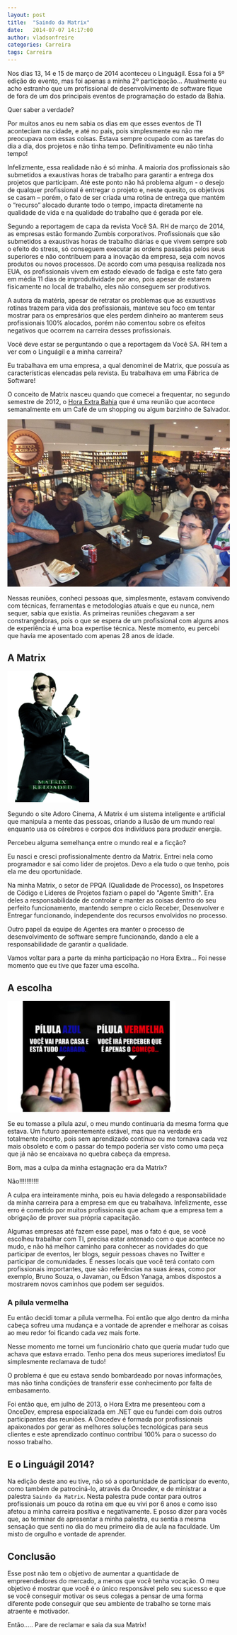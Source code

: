 ```yaml
---
layout: post
title:  "Saindo da Matrix"
date:   2014-07-07 14:17:00
author: vladsonfreire
categories: Carreira
tags: Carreira  
---
```


Nos dias 13, 14 e 15 de março de 2014 aconteceu o Linguágil. Essa foi a 5º edição do evento, mas foi apenas a minha 2º participação... Atualmente eu acho estranho que um profissional de desenvolvimento de software fique de fora de um dos principais eventos de programação do estado da Bahia. 

Quer saber a verdade? 

Por muitos anos eu nem sabia os dias em que esses eventos de TI aconteciam na cidade, e até no país, pois simplesmente eu não me preocupava com essas coisas. Estava sempre ocupado com as tarefas do dia a dia, dos projetos e não tinha tempo. Definitivamente eu não tinha tempo!

Infelizmente, essa realidade não é só minha. A maioria dos profissionais são submetidos a exaustivas horas de trabalho para garantir a entrega dos projetos que participam. Até este ponto não há problema algum - o desejo de qualquer profissional é entregar o projeto e, neste quesito, os objetivos se casam – porém, o fato de ser criada uma rotina de entrega que mantém o “recurso” alocado durante todo o tempo, impacta diretamente na qualidade de vida e na qualidade do trabalho que é gerada por ele.

Segundo a reportagem de capa da revista Você SA. RH de março de 2014, as empresas estão formando Zumbis corporativos. Profissionais que são submetidos a exaustivas horas de trabalho diárias e que vivem sempre sob o efeito do stress, só conseguem executar as ordens passadas pelos seus superiores e não contribuem para a inovação da empresa, seja com novos produtos ou novos processos. De acordo com uma pesquisa realizada nos EUA, os profissionais vivem em estado elevado de fadiga e este fato gera em média 11 dias de improdutividade por ano, pois apesar de estarem fisicamente no local de trabalho, eles não conseguem ser produtivos.

A autora da matéria, apesar de retratar os problemas que as exaustivas rotinas trazem para vida dos profissionais, manteve seu foco em tentar mostrar para os empresários que eles perdem dinheiro ao manterem seus profissionais 100% alocados, porém não comentou sobre os efeitos negativos que ocorrem na carreira desses profissionais.

Você deve estar se perguntando o que a reportagem da Você SA. RH tem a ver com o Linguágil e a minha carreira?

Eu trabalhava em uma empresa, a qual denominei de Matrix, que possuía as características elencadas pela revista. Eu trabalhava em uma Fábrica de Software!

O conceito de Matrix nasceu quando que comecei a frequentar, no segundo semestre de 2012, o [Hora Extra Bahia][4] que é uma reunião que acontece semanalmente em um Café de um shopping ou algum barzinho de Salvador. 

![Galera do HoraExtra][1]
 
Nessas reuniões, conheci pessoas que, simplesmente, estavam convivendo com técnicas, ferramentas e metodologias atuais e que eu nunca, nem sequer, sabia que existia. As primeiras reuniões chegavam a ser constrangedoras, pois o que se espera de um profissional com alguns anos de experiência é uma boa expertise técnica. Neste momento, eu percebi que havia me aposentado com apenas 28 anos de idade.

## A Matrix

![Agente Smith][2]

Segundo o site Adoro Cinema, A Matrix é um sistema inteligente e artificial que manipula a mente das pessoas, criando a ilusão de um mundo real enquanto usa os cérebros e corpos dos indivíduos para produzir energia. 

Percebeu alguma semelhança entre o mundo real e a ficção?

Eu nasci e cresci profissionalmente dentro da Matrix. Entrei nela como programador e saí como líder de projetos. Devo a ela tudo o que tenho, pois ela me deu oportunidade.

Na minha Matrix, o setor de PPQA (Qualidade de Processo), os Inspetores de Código e Líderes de Projetos faziam o papel do "Agente Smith". Era deles a responsabilidade de controlar e manter as coisas dentro do seu perfeito funcionamento, mantendo sempre o ciclo Receber, Desenvolver e Entregar funcionando, independente dos recursos envolvidos no processo. 

Outro papel da equipe de Agentes era manter o processo de desenvolvimento de software sempre funcionando, dando a ele a responsabilidade de garantir a qualidade.

Vamos voltar para a parte da minha participação no Hora Extra... Foi nesse momento que eu tive que fazer uma escolha.  

## A escolha

![A escolha][3]

Se eu tomasse a pílula azul, o meu mundo continuaria da mesma forma que estava. Um futuro aparentemente estável, mas que na verdade era totalmente incerto, pois sem aprendizado contínuo eu me tornava cada vez mais obsoleto e com o passar do tempo poderia ser visto como uma peça que já não se encaixava no quebra cabeça da empresa.

Bom, mas a culpa da minha estagnação era da Matrix?

Não!!!!!!!!!!! 

A culpa era inteiramente minha, pois eu havia delegado a responsabilidade da minha carreira para a empresa em que eu trabalhava. Infelizmente, esse erro é cometido por muitos profissionais que acham que a empresa tem a obrigação de prover sua própria capacitação. 

Algumas empresas até fazem esse papel, mas o fato é que, se você escolheu trabalhar com TI, precisa estar antenado com o que acontece no mudo, e não há melhor caminho para conhecer as novidades do que participar de eventos, ler blogs, seguir pessoas chaves no Twitter e participar de comunidades. É nesses locais que você terá contato com profissionais importantes, que são referências na suas áreas, como por exemplo, Bruno Souza, o Javaman, ou Edson Yanaga, ambos dispostos a mostrarem novos caminhos que podem ser seguidos.

### A pílula vermelha

Eu então decidi tomar a pílula vermelha. Foi então que algo dentro da minha cabeça sofreu uma mudança e a vontade de aprender e melhorar as coisas ao meu redor foi ficando cada vez mais forte.
 
Nesse momento me tornei um funcionário chato que queria mudar tudo que achava que estava errado. Tenho pena dos meus superiores imediatos! Eu simplesmente reclamava de tudo!

O problema é que eu estava sendo bombardeado por novas informações, mas não tinha condições de transferir esse conhecimento por falta de embasamento. 

Foi então que, em julho de 2013, o Hora Extra me presenteou com a OnceDev, empresa especializada em .NET que eu fundei com dois outros participantes das reuniões. A Oncedev é formada por profissionais apaixonados por gerar as melhores soluções tecnológicas para seus clientes e este aprendizado contínuo contribui 100% para o sucesso do nosso trabalho.

## E o Linguágil 2014?

Na edição deste ano eu tive, não só a oportunidade de participar do evento, como também de patrociná-lo, através da Oncedev, e de ministrar a palestra `Saindo da Matrix`. Nesta palestra pude contar para outros profissionais um pouco da rotina em que eu vivi por 6 anos e como isso afetou a minha carreira positiva e negativamente. E posso dizer para vocês que, ao terminar de apresentar a minha palestra, eu sentia a mesma sensação que senti no dia do meu primeiro dia de aula na faculdade. Um misto de orgulho e vontade de aprender.

## Conclusão

Esse post não tem o objetivo de aumentar a quantidade de empreendedores do mercado, a menos que você tenha vocação. O meu objetivo é mostrar que você é o único responsável pelo seu sucesso e que se você conseguir motivar os seus colegas a pensar de uma forma diferente pode conseguir que seu ambiente de trabalho se torne mais atraente e motivador.

Então..... Pare de reclamar e saia da sua Matrix!

[1]: /content/img/blog/posts/2014-07-07/galera-horaextra.png 
[2]: /content/img/blog/posts/2014-07-07/agente-smith.png 
[3]: /content/img/blog/posts/2014-07-07/pilulas.png 
[4]: http://horaextra.org/
